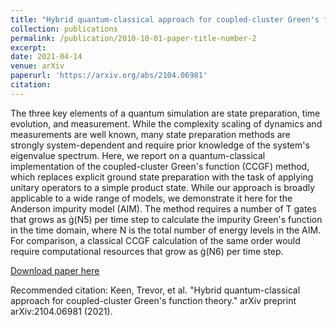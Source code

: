 ```yaml
---
title: "Hybrid quantum-classical approach for coupled-cluster Green's function theory"
collection: publications
permalink: /publication/2010-10-01-paper-title-number-2
excerpt:
date: 2021-04-14
venue: arXiv
paperurl: 'https://arxiv.org/abs/2104.06981'
citation:
---
```

The three key elements of a quantum simulation are state preparation, time evolution, and measurement. While the complexity scaling of dynamics and measurements are well known, many state preparation methods are strongly system-dependent and require prior knowledge of the system's eigenvalue spectrum. Here, we report on a quantum-classical implementation of the coupled-cluster Green's function (CCGF) method, which replaces explicit ground state preparation with the task of applying unitary operators to a simple product state. While our approach is broadly applicable to a wide range of models, we demonstrate it here for the Anderson impurity model (AIM). The method requires a number of T gates that grows as (N5) per time step to calculate the impurity Green's function in the time domain, where N is the total number of energy levels in the AIM. For comparison, a classical CCGF calculation of the same order would require computational resources that grow as (N6) per time step.

[Download paper here](https://arxiv.org/abs/2104.06981)

Recommended citation: Keen, Trevor, et al. "Hybrid quantum-classical approach for coupled-cluster Green's function theory." arXiv preprint arXiv:2104.06981 (2021).
